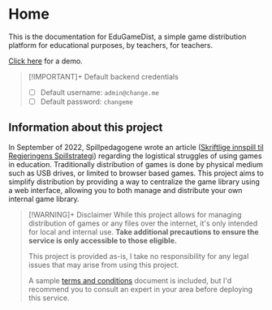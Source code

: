 # Home
This is the documentation for EduGameDist, a simple game distribution platform for educational purposes, by teachers, for teachers.

[Click here](https://sondregronas.github.io/EduGameDist/) for a demo.

> [!IMPORTANT]+ Default backend credentials
> - [ ] Default username: `admin@change.me`
> - [ ] Default password: `changeme`

## Information about this project
In September of 2022, Spillpedagogene wrote an article ([Skriftlige innspill til Regjeringens Spillstrategi](https://www.spillpedagogene.no/2022/09/01/skriftlige-innspill-til-regjeringens-spillstrategi/)) regarding the logistical struggles of using games in education. Traditionally distribution of games is done by physical medium such as USB drives, or limited to browser based games. This project aims to simplify distribution by providing a way to centralize the game library using a web interface, allowing you to both manage and distribute your own internal game library.

> [!WARNING]+ Disclaimer
> While this project allows for managing distribution of games or any files over the internet, it's only intended for local and internal use. **Take additional precautions to ensure the service is only accessible to those eligible.**
> 
> This project is provided as-is, I take no responsibility for any legal issues that may arise from using this project.
> 
> A sample [terms and conditions](Usage/Terms-and-Conditions.md) document is included, but I'd recommend you to consult an expert in your area before deploying this service.